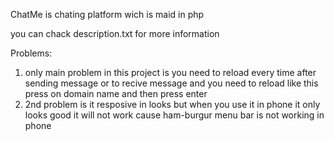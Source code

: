 ChatMe is chating platform wich is maid in php

you can chack description.txt for more information

Problems:
1. only main problem in this project is you need to reload every time after sending message or to recive message and you need to reload like this 
   press on domain name and then press enter
2. 2nd problem is it resposive in looks but when you use it in phone it only looks good it will not work cause ham-burgur menu bar is not working in phone
